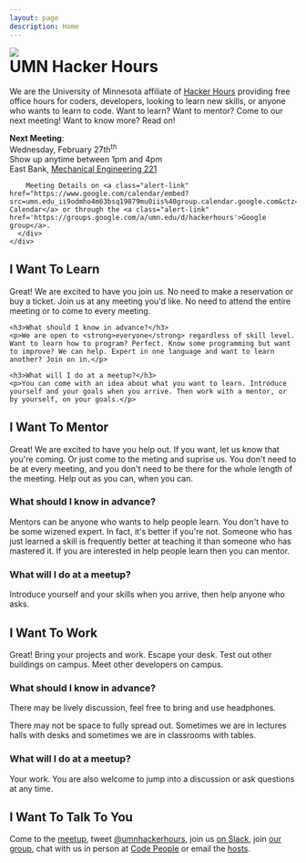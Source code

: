 ```yaml
---
layout: page
description: Home
---
```

<div class="page-header">
  <div class="row">
    <div class="col-md-2">
      <img src="img/logo.jpg" class="img-responsive" />
    </div>
    <div class="col-md-8">
      <h1 style="margin-top:0">UMN Hacker Hours</h1>
      <p>We are the University of Minnesota affiliate of <a href="http://hackerhours.org/">Hacker Hours</a> providing free office hours for coders, developers, looking to learn new skills, or anyone who wants to learn to code. Want to learn? Want to mentor? Come to our next meeting! Want to know more? Read on!</p>
      <div class="alert alert-success" role="alert">
        <a class="anchor" id="next_meeting"></a>
        <strong>Next Meeting</strong>:<br />
        Wednesday, February 27th<sup>th</sup><br />
        Show up anytime between 1pm and 4pm<br />
        East Bank, <a href="https://roomsearch.umn.edu/roomsearch/#/rooms/0e3d86be-bec7-4de5-8144-f06c876af97a">Mechanical Engineering 221</a><br />
        <!-- West Bank, <a href="https://roomsearch.umn.edu/roomsearch/#/rooms/78055988-e3da-4ca5-9b77-927e0e31e420">Humphrey School of Public Affairs 60</a><br /> -->
        <!-- St. Paul, <a href="https://roomsearch.umn.edu/roomsearch/#/rooms/0d1d7ae4-93a6-4160-b72f-9a644537bb98">Ruttan Hall 143</a><br /> -->

        Meeting Details on <a class="alert-link" href="https://www.google.com/calendar/embed?src=umn.edu_ii9odmho4m63bsq19879mu0iis%40group.calendar.google.com&ctz=America/Chicago">Our Calendar</a> or through the <a class="alert-link" href='https://groups.google.com/a/umn.edu/d/hackerhours'>Google group</a>.
      </div>
    </div>
  </div>
</div>

<div class="row">
  <div class="col-md-4">
    <h2>I Want To Learn</h2>
    <p>Great! We are excited to have you join us. No need to make a reservation or buy a ticket. Join us at any meeting you'd like. No need to attend the entire meeting or to come to every meeting.</p>

    <h3>What should I know in advance?</h3>
    <p>We are open to <strong>everyone</strong> regardless of skill level. Want to learn how to program? Perfect. Know some programming but want to improve? We can help. Expert in one language and want to learn another? Join on in.</p>

    <h3>What will I do at a meetup?</h3>
    <p>You can come with an idea about what you want to learn. Introduce yourself and your goals when you arrive. Then work with a mentor, or by yourself, on your goals.</p>
  </div>
  <div class="col-md-4">
    <h2>I Want To Mentor</h2>
    <p>Great! We are excited to have you help out. If you want, let us know that you're coming. Or just come to the meting and suprise us. You don't need to be at every meeting, and you don't need to be there for the whole length of the meeting. Help out as you can, when you can.</p>
    <h3>What should I know in advance?</h3>
    <p>Mentors can be anyone who wants to help people learn. You don't have to be some wizened expert. In fact, it's better if you're not. Someone who has just learned a skill is frequently better at teaching it than someone who has mastered it. If you are interested in help people learn then you can mentor.</p>
    <h3>What will I do at a meetup?</h3>
    <p>Introduce yourself and your skills when you arrive, then help anyone who asks.</p>
  </div>
  <div class="col-md-4">
    <h2>I Want To Work</h2>
    <p>Great! Bring your projects and work.  Escape your desk. Test out other buildings on campus.  Meet other developers on campus.</p>
    <h3>What should I know in advance?</h3>
    <p>There may be lively discussion, feel free to bring and use headphones.</p>
    <p>There may not be space to fully spread out.  Sometimes we are in lectures halls with desks and sometimes we are in classrooms with tables.</p>
    <h3>What will I do at a meetup?</h3>
    <p>Your work.  You are also welcome to jump into a discussion or ask questions at any time.</p>
  </div>
</div>

## I Want To Talk To You

Come to the [meetup](#next_meeting), tweet [@umnhackerhours](https://twitter.com/umnhackerhours), join us [on Slack](https://tech-peoaple-umn.slack.com/), join [our group](https://groups.google.com/a/umn.edu/d/hackerhours), chat with us in person at [Code People](http://code-people.umn.edu/) or email the [hosts](mailto:hackerhourshosts@umn.edu).
